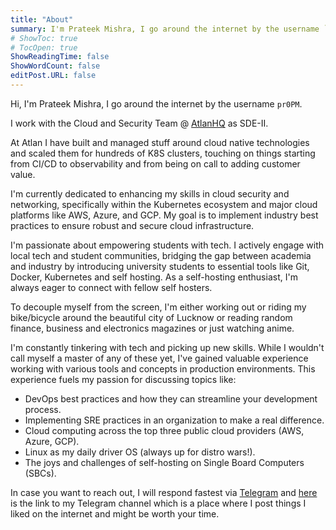 ```yaml
---
title: "About"
summary: I'm Prateek Mishra, I go around the internet by the username `pr0PM`
# ShowToc: true
# TocOpen: true
ShowReadingTime: false
ShowWordCount: false
editPost.URL: false
---
```


Hi, I'm Prateek Mishra, I go around the internet by the username `pr0PM`.

I work with the Cloud and Security Team @ [AtlanHQ](https://twitter.com/AtlanHQ/) as SDE-II.

At Atlan I have built and managed stuff around cloud native technologies and scaled them for hundreds of K8S clusters, touching on things starting from CI/CD to observability and from being on call to adding customer value.

I'm currently dedicated to enhancing my skills in cloud security and networking, specifically within the Kubernetes ecosystem and major cloud platforms like AWS, Azure, and GCP. My goal is to implement industry best practices to ensure robust and secure cloud infrastructure.

I'm passionate about empowering students with tech. I actively engage with local tech and student communities, bridging the gap between academia and industry by introducing university students to essential tools like Git, Docker, Kubernetes and self hosting. As a self-hosting enthusiast, I'm always eager to connect with fellow self hosters.

To decouple myself from the screen, I'm either working out or riding my bike/bicycle around the beautiful city of Lucknow or reading random finance, business and electronics magazines or just watching anime.

I'm constantly tinkering with tech and picking up new skills. While I wouldn't call myself a master of any of these yet, I've gained valuable experience working with various tools and concepts in production environments.
This experience fuels my passion for discussing topics like:
- DevOps best practices and how they can streamline your development process.
- Implementing SRE practices in an organization to make a real difference.
- Cloud computing across the top three public cloud providers (AWS, Azure, GCP).
- Linux as my daily driver OS (always up for distro wars!).
- The joys and challenges of self-hosting on Single Board Computers (SBCs).

In case you want to reach out, I will respond fastest via [Telegram](https://t.me/pr0PM) and [here](https://t.me/pr0PMs) is the link to my Telegram channel which is a place where I post things I liked on the internet and might be worth your time.


